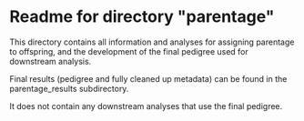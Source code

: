 # Readme for directory "parentage"

This directory contains all information and analyses for assigning parentage to offspring, and the development of the final pedigree used for downstream analysis.  

Final results (pedigree and fully cleaned up metadata) can be found in the parentage_results subdirectory.

It does not contain any downstream analyses that use the final pedigree.